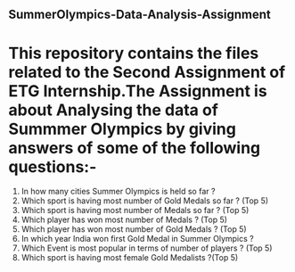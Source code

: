 ## SummerOlympics-Data-Analysis-Assignment

# This repository contains the files related to the Second Assignment of ETG Internship.The Assignment is about Analysing the data of Summmer Olympics by giving answers of some of the following questions:-

1. In how many cities Summer Olympics is held so far ?
2. Which sport is having most number of Gold Medals so far ? (Top 5)
3. Which sport is having most number of Medals so far ? (Top 5)
4. Which player has won most number of Medals ? (Top 5)
5. Which player has won most number of Gold Medals ? (Top 5)
6. In which year India won first Gold Medal in Summer Olympics ?
7. Which Event is most popular in terms of number of players ? (Top 5)
8. Which sport is having most female Gold Medalists ?(Top 5)
